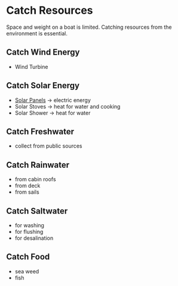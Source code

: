 # Catch Resources

Space and weight on a boat is limited. Catching resources from the environment is essential.

## Catch Wind Energy

+ Wind Turbine

## Catch Solar Energy

+ [Solar Panels](#solar-panels) -> electric energy 
+ Solar Stoves -> heat for water and cooking
+ Solar Shower -> heat for water

## Catch Freshwater

+ collect from public sources

## Catch Rainwater

+ from cabin roofs
+ from deck
+ from sails

## Catch Saltwater

+ for washing
+ for flushing
+ for desalination

## Catch Food

+ sea weed
+ fish
